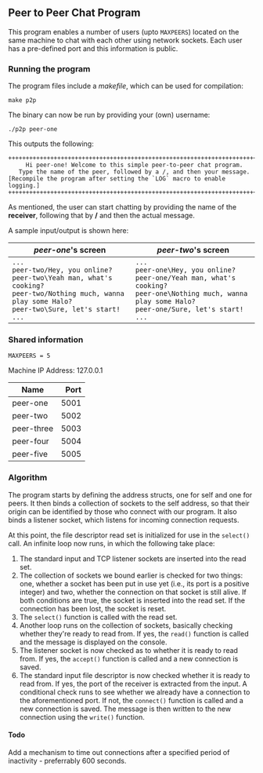 ## Peer to Peer Chat Program

This program enables a number of users (upto `MAXPEERS`) located on the same machine to chat with each other using network sockets. Each user has a pre-defined port and this information is public.

### Running the program

The program files include a _makefile_, which can be used for compilation:
```
make p2p
```
The binary can now be run by providing your (own) username:
```
./p2p peer-one
```

This outputs the following:
```
++++++++++++++++++++++++++++++++++++++++++++++++++++++++++++++++++++++++
     Hi peer-one! Welcome to this simple peer-to-peer chat program.
   Type the name of the peer, followed by a /, and then your message.
[Recompile the program after setting the `LOG` macro to enable logging.]
++++++++++++++++++++++++++++++++++++++++++++++++++++++++++++++++++++++++
```

As mentioned, the user can start chatting by providing the name of the **receiver**, following that by **/** and then the actual message.

A sample input/output is shown here:

| _peer-one_'s screen                                                                                                                                                      | _peer-two_'s screen                                                                                                                                                      |
| ------------------------------------------------------------------------------------------------------------------------------------------------------------------------ | ------------------------------------------------------------------------------------------------------------------------------------------------------------------------ |
| `...`<br>`peer-two/Hey, you online?`<br>`peer-two\Yeah man, what's cooking?`<br>`peer-two/Nothing much, wanna play some Halo?`<br>`peer-two\Sure, let's start!`<br>`...` | `...`<br>`peer-one\Hey, you online?`<br>`peer-one/Yeah man, what's cooking?`<br>`peer-one\Nothing much, wanna play some Halo?`<br>`peer-one/Sure, let's start!`<br>`...` |

### Shared information

`MAXPEERS = 5`

Machine IP Address: 127.0.0.1

| Name       | Port  |
| ---------- | ----: |
| peer-one   |  5001 |
| peer-two   |  5002 |
| peer-three |  5003 |
| peer-four  |  5004 |
| peer-five  |  5005 |

### Algorithm

The program starts by defining the address structs, one for self and one for peers. It then binds a collection of sockets to the self address, so that their origin can be identified by those who connect with our program. It also binds a listener socket, which listens for incoming connection requests.

At this point, the file descriptor read set is initialized for use in the `select()` call. An infinite loop now runs, in which the following take place:
1. The standard input and TCP listener sockets are inserted into the read set.
2. The collection of sockets we bound earlier is checked for two things: one, whether a socket has been put in use yet (i.e., its port is a positive integer) and two, whether the connection on that socket is still alive. If both conditions are true, the socket is inserted into the read set. If the connection has been lost, the socket is reset.
3. The `select()` function is called with the read set.
4. Another loop runs on the collection of sockets, basically checking whether they're ready to read from. If yes, the `read()` function is called and the message is displayed on the console.
5. The listener socket is now checked as to whether it is ready to read from. If yes, the `accept()` function is called and a new connection is saved.
6. The standard input file descriptor is now checked whether it is ready to read from. If yes, the port of the receiver is extracted from the input. A conditional check runs to see whether we already have a connection to the aforementioned port. If not, the `connect()` function is called and a new connection is saved. The message is then written to the new connection using the `write()` function.

#### Todo

Add a mechanism to time out connections after a specified period of inactivity - preferrably 600 seconds.
